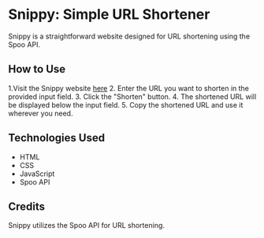 # Snippy: Simple URL Shortener

Snippy is a straightforward website designed for URL shortening using the Spoo API.

## How to Use

1.Visit the Snippy website [here](https://yossev.github.io/Snippy/)
2. Enter the URL you want to shorten in the provided input field.
3. Click the "Shorten" button.
4. The shortened URL will be displayed below the input field.
5. Copy the shortened URL and use it wherever you need.

## Technologies Used

- HTML
- CSS
- JavaScript
- Spoo API

## Credits

Snippy utilizes the Spoo API for URL shortening.
